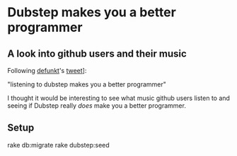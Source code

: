 # Dubstep makes you a better programmer
## A look into github users and their music

Following [defunkt](http://github.com/defunkt)'s [tweet](http://twitter.com/defunkt/status/55434262601666560)]:

"listening to dubstep makes you a better programmer"

I thought it would be interesting to see what music github users listen to and seeing if Dubstep really *does* make you a better programmer.

## Setup
rake db:migrate
rake dubstep:seed